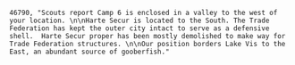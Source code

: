 ﻿```text
46790, "Scouts report Camp 6 is enclosed in a valley to the west of your location. \n\nHarte Secur is located to the South. The Trade Federation has kept the outer city intact to serve as a defensive shell.  Harte Secur proper has been mostly demolished to make way for Trade Federation structures. \n\nOur position borders Lake Vis to the East, an abundant source of gooberfish."
```